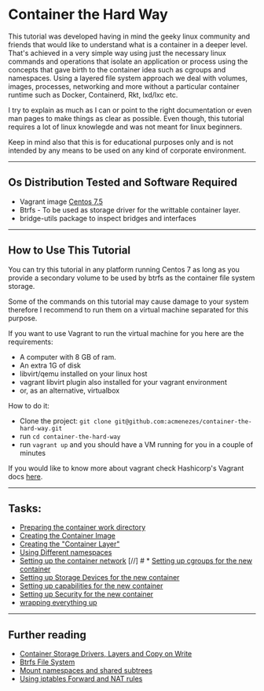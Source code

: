 # Container the Hard Way

This tutorial was developed having in mind the geeky linux community and friends that would like to understand what is a container in a deeper level. That's achieved in a very simple way using just the necessary linux commands and operations that isolate an application or process using the concepts that gave birth to the container idea such as cgroups and namespaces. Using a layered file system approach we deal with volumes, images, processes, networking and more without a particular container runtime such as Docker, Containerd, Rkt, lxd/lxc etc.

I try to explain as much as I can or point to the right documentation or even man pages to make things as clear as possible. Even though, this tutorial requires a lot of linux knowlegde and was not meant for linux beginners.

 Keep in mind also that this is for educational purposes only and is not intended by any means to be used on any kind of corporate environment.

---

## Os Distribution Tested and Software Required

* Vagrant image [Centos 7.5](https://app.vagrantup.com/generic/boxes/centos7)
* Btrfs - To be used as storage driver for the writtable container layer.
* bridge-utils package to inspect bridges and interfaces

---
## How to Use This Tutorial

You can try this tutorial in any platform running Centos 7 as long as you provide a secondary volume to be used by btrfs as the container file system storage.

Some of the commands on this tutorial may cause damage to your system therefore I recommend to run them on a virtual machine separated for this purpose.

If you want to use Vagrant to run the virtual machine for you here are the requirements:

- A computer with 8 GB of ram.
- An extra 1G of disk
- libvirt/qemu installed on your linux host
- vagrant libvirt plugin also installed for your vagrant environment
- or, as an alternative, virtualbox

How to do it:
- Clone the project: `git clone git@github.com:acmenezes/container-the-hard-way.git`
- run `cd container-the-hard-way`
- run `vagrant up` and you should have a VM running for you in a couple of minutes

If you would like to know more about vagrant check Hashicorp's Vagrant docs [here](https://www.vagrantup.com/docs/index.html).

---

## Tasks:

* [Preparing the container work directory](docs/01-container_workdir.md)
* [Creating the Container Image](docs/02-container_image.md)
* [Creating the "Container Layer"](docs/03-container_layer.md)
* [Using Different namespaces](docs/04-namespaces.md)
* [Setting up the container network](docs/05-network.md)
[//] # * [Setting up cgroups for the new container](docs/06-cgroups.md)
* [Setting up Storage Devices for the new container]()
* [Setting up capabilities for the new container]()
* [Setting up Security for the new container]()
* [wrapping everything up]()

---

## Further reading


* [Container Storage Drivers, Layers and Copy on Write](https://docs.docker.com/storage/storagedriver/)
* [Btrfs File System](https://btrfs.wiki.kernel.org/index.php/Main_Page)
* [Mount namespaces and shared subtrees](https://lwn.net/Articles/689856/)
* [Using iptables Forward and NAT rules](https://access.redhat.com/documentation/en-US/Red_Hat_Enterprise_Linux/4/html/Security_Guide/s1-firewall-ipt-fwd.html)